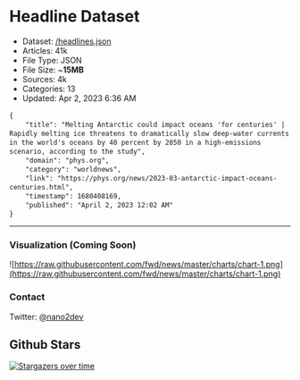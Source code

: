 # Headline Dataset

- Dataset: [/headlines.json](https://raw.githubusercontent.com/fwd/news/master/headlines.json) 
- Articles: 41k
- File Type: JSON
- File Size: ~**15MB**
- Sources: 4k
- Categories: 13
- Updated: Apr 2, 2023 6:36 AM

```
{
    "title": "Melting Antarctic could impact oceans 'for centuries' | Rapidly melting ice threatens to dramatically slow deep-water currents in the world's oceans by 40 percent by 2050 in a high-emissions scenario, according to the study",
    "domain": "phys.org",
    "category": "worldnews",
    "link": "https://phys.org/news/2023-03-antarctic-impact-oceans-centuries.html",
    "timestamp": 1680408169,
    "published": "April 2, 2023 12:02 AM"
}
```

---

### Visualization (Coming Soon)

![https://raw.githubusercontent.com/fwd/news/master/charts/chart-1.png](https://raw.githubusercontent.com/fwd/news/master/charts/chart-1.png)

### Contact 

Twitter: [@nano2dev](https://twitter.com/nano2dev)

## Github Stars

[![Stargazers over time](https://starchart.cc/fwd/news.svg)](https://starchart.cc/fwd/news)
